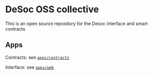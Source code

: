 # DeSoc OSS collective
This is an open source repository for the Desoc interface and smart contracts
## Apps
Contracts: see [`apps/contracts`](./apps/contracts)

Interface: see [``apps/web``](./apps/web)

